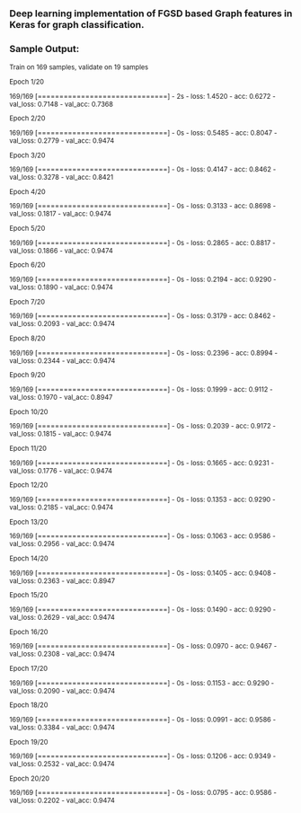 ### Deep learning implementation of FGSD based Graph features in Keras for graph classification.

### Sample Output:
<sub>
  
Train on 169 samples, validate on 19 samples

Epoch 1/20

169/169 [==============================] - 2s - loss: 1.4520 - acc: 0.6272 - val_loss: 0.7148 - val_acc: 0.7368

Epoch 2/20

169/169 [==============================] - 0s - loss: 0.5485 - acc: 0.8047 - val_loss: 0.2779 - val_acc: 0.9474

Epoch 3/20

169/169 [==============================] - 0s - loss: 0.4147 - acc: 0.8462 - val_loss: 0.3278 - val_acc: 0.8421

Epoch 4/20

169/169 [==============================] - 0s - loss: 0.3133 - acc: 0.8698 - val_loss: 0.1817 - val_acc: 0.9474

Epoch 5/20

169/169 [==============================] - 0s - loss: 0.2865 - acc: 0.8817 - val_loss: 0.1866 - val_acc: 0.9474

Epoch 6/20

169/169 [==============================] - 0s - loss: 0.2194 - acc: 0.9290 - val_loss: 0.1890 - val_acc: 0.9474

Epoch 7/20

169/169 [==============================] - 0s - loss: 0.3179 - acc: 0.8462 - val_loss: 0.2093 - val_acc: 0.9474

Epoch 8/20

169/169 [==============================] - 0s - loss: 0.2396 - acc: 0.8994 - val_loss: 0.2344 - val_acc: 0.9474

Epoch 9/20

169/169 [==============================] - 0s - loss: 0.1999 - acc: 0.9112 - val_loss: 0.1970 - val_acc: 0.8947

Epoch 10/20

169/169 [==============================] - 0s - loss: 0.2039 - acc: 0.9172 - val_loss: 0.1815 - val_acc: 0.9474

Epoch 11/20

169/169 [==============================] - 0s - loss: 0.1665 - acc: 0.9231 - val_loss: 0.1776 - val_acc: 0.9474

Epoch 12/20

169/169 [==============================] - 0s - loss: 0.1353 - acc: 0.9290 - val_loss: 0.2185 - val_acc: 0.9474

Epoch 13/20

169/169 [==============================] - 0s - loss: 0.1063 - acc: 0.9586 - val_loss: 0.2956 - val_acc: 0.9474

Epoch 14/20

169/169 [==============================] - 0s - loss: 0.1405 - acc: 0.9408 - val_loss: 0.2363 - val_acc: 0.8947

Epoch 15/20

169/169 [==============================] - 0s - loss: 0.1490 - acc: 0.9290 - val_loss: 0.2629 - val_acc: 0.9474

Epoch 16/20

169/169 [==============================] - 0s - loss: 0.0970 - acc: 0.9467 - val_loss: 0.2308 - val_acc: 0.9474

Epoch 17/20

169/169 [==============================] - 0s - loss: 0.1153 - acc: 0.9290 - val_loss: 0.2090 - val_acc: 0.9474

Epoch 18/20

169/169 [==============================] - 0s - loss: 0.0991 - acc: 0.9586 - val_loss: 0.3384 - val_acc: 0.9474

Epoch 19/20

169/169 [==============================] - 0s - loss: 0.1206 - acc: 0.9349 - val_loss: 0.2532 - val_acc: 0.9474

Epoch 20/20

169/169 [==============================] - 0s - loss: 0.0795 - acc: 0.9586 - val_loss: 0.2202 - val_acc: 0.9474

</sub>

